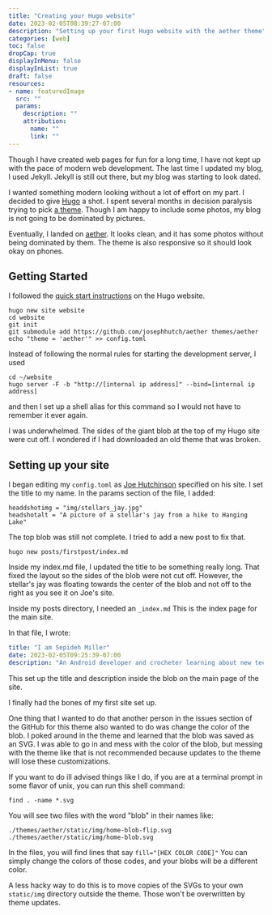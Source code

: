 ```yaml
---
title: "Creating your Hugo website"
date: 2023-02-05T08:39:27-07:00
description: "Setting up your first Hugo website with the aether theme"
categories: [web]
toc: false
dropCap: true
displayInMenu: false
displayInList: true
draft: false
resources:
- name: featuredImage
  src: ""
  params:
    description: ""
    attribution:
      name: ""
      link: ""
---
```

Though I have created web pages for fun for a long time, I have not kept up with the pace of modern web development. The last time I updated my blog, I used Jekyll. Jekyll is still out there, but my blog was starting to look dated.

I wanted something modern looking without a lot of effort on my part. I decided to give [Hugo](https://gohugo.io/getting-started/quick-start/) a shot. I spent several months in decision paralysis trying to pick [a theme](https://themes.gohugo.io/). Though I am happy to include some photos, my blog is not going to be dominated by pictures. 

Eventually, I landed on [aether](https://www.joehutch.com/posts/aether-theme/). It looks clean, and it has some photos without being dominated by them. The theme is also responsive so it should look okay on phones.

## Getting Started

I followed the [quick start instructions](https://gohugo.io/getting-started/quick-start/) on the Hugo website.   

```shell
hugo new site website
cd website
git init
git submodule add https://github.com/josephhutch/aether themes/aether
echo "theme = 'aether'" >> config.toml
``` 

Instead of following the normal rules for starting the development server, I used 
```shell
cd ~/website 
hugo server -F -b "http://[internal ip address]" --bind=[internal ip address]
```
and then I set up a shell alias for this command so I would not have to remember it ever again.

I was underwhelmed. The sides of the giant blob at the top of my Hugo site were cut off. I wondered if I had downloaded an old theme that was broken.

## Setting up your site

I began editing my `config.toml` as [Joe Hutchinson](https://www.joehutch.com/posts/aether-theme/) specified on his site. I set the title to my name. In the params section of the file, I added: 
```shell
headdshotimg = "img/stellars_jay.jpg" 
headshotalt = "A picture of a stellar's jay from a hike to Hanging Lake" 
```

The top blob was still not complete. I tried to add a new post to fix that.  

```shell
hugo new posts/firstpost/index.md
```

Inside my index.md file, I updated the title to be something really long. That fixed the layout so the sides of the blob were not cut off. However, the stellar's jay was floating towards the center of the blob and not off to the right as you see it on Joe's site.

Inside my posts directory, I needed an `_index.md` This is the index page for the main site.

In that file, I wrote:   
```yaml
title: "I am Sepideh Miller"
date: 2023-02-05T09:25:39-07:00
description: "An Android developer and crocheter learning about new technology."
```

This set up the title and description inside the blob on the main page of the site.

I finally had the bones of my first site set up. 

One thing that I wanted to do that another person in the issues section of the GitHub for this theme also wanted to do was change the color of the blob. I poked around in the theme and learned that the blob was saved as an SVG. I was able to go in and mess with the color of the blob, but messing with the theme like that is not recommended because updates to the theme will lose these customizations. 

If you want to do ill advised things like I do, if you are at a terminal prompt in some flavor of unix, you can run this shell command:  
```shell
find . -name *.svg
```

You will see two files with the word "blob" in their names like:
```shell
./themes/aether/static/img/home-blob-flip.svg
./themes/aether/static/img/home-blob.svg
```

In the files, you will find lines that say `fill="[HEX COLOR CODE]"` You can simply change the colors of those codes, and your blobs will be a different color.

A less hacky way to do this is to move copies of the SVGs to your own `static/img` directory outside the theme. Those won't be overwritten by theme updates. 

